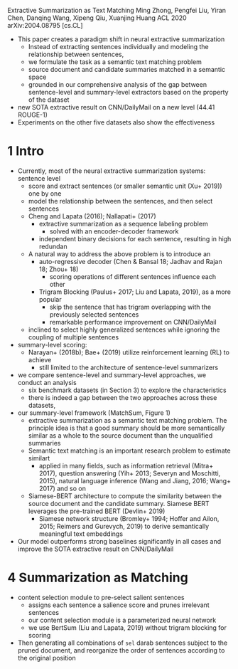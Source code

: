 Extractive Summarization as Text Matching
Ming Zhong, Pengfei Liu, Yiran Chen, Danqing Wang, Xipeng Qiu, Xuanjing Huang
ACL 2020 arXiv:2004.08795 [cs.CL]

* This paper creates a paradigm shift in neural extractive summarization
  * Instead of extracting sentences individually and modeling the relationship
    between sentences,
  * we formulate the task as a semantic text matching problem
  * source document and candidate summaries matched in a semantic space
  * grounded in our comprehensive analysis of the
    gap between sentence-level and summary-level extractors
    based on the property of the dataset
* new SOTA extractive result on CNN/DailyMail on a new level (44.41 ROUGE-1)
* Experiments on the other five datasets also show the effectiveness

# 1 Intro

* Currently, most of the neural extractive summarization systems: sentence level
  * score and extract sentences (or smaller semantic unit (Xu+ 2019)) one by one
  * model the relationship between the sentences, and then select sentences
  * Cheng and Lapata (2016); Nallapati+ (2017)
    * extractive summarization as a sequence labeling problem 
      * solved with an encoder-decoder framework
    * independent binary decisions for each sentence, resulting in high redundan
  * A natural way to address the above problem is to introduce an
    * auto-regressive decoder (Chen & Bansal 18; Jadhav and Rajan 18; Zhou+ 18)
      * scoring operations of different sentences influence each other
    * Trigram Blocking (Paulus+ 2017; Liu and Lapata, 2019), as a more popular
      * skip the sentence that has trigram overlapping
        with the previously selected sentences
      * remarkable performance improvement on CNN/DailyMail
  * inclined to select highly generalized sentences while
    ignoring the coupling of multiple sentences
* summary-level scoring:
  * Narayan+ (2018b); Bae+ (2019) utilize reinforcement learning (RL) to achieve
    * still limited to the architecture of sentence-level summarizers
* we compare sentence-level and summary-level approaches, we conduct an analysis
  * six benchmark datasets (in Section 3) to explore the characteristics
  * there is indeed a gap between the two approaches across these datasets,
* our summary-level framework (MatchSum, Figure 1)
  * extractive summarization as a semantic text matching problem. The principle
    idea is that a good summary should be more semantically similar as a whole
    to the source document than the unqualified summaries
  * Semantic text matching is an important research problem to estimate similart
    * applied in many fields, such as information retrieval (Mitra+ 2017),
      question answering (Yih+ 2013; Severyn and Moschitti, 2015),
      natural language inference (Wang and Jiang, 2016; Wang+ 2017) and so on
  * Siamese-BERT architecture to compute the similarity 
    between the source document and the candidate summary.  Siamese BERT
    leverages the pre-trained BERT (Devlin+ 2019)
    * Siamese network structure (Bromley+ 1994; Hoffer and Ailon, 2015; Reimers
      and Gurevych, 2019) to derive semantically meaningful text embeddings
* Our model outperforms strong baselines significantly in all cases and 
  improve the SOTA extractive result on CNN/DailyMail

# 4 Summarization as Matching

* content selection module to pre-select salient sentences
  * assigns each sentence a salience score and prunes irrelevant sentences
  * our content selection module is a parameterized neural network
  * we use BertSum (Liu and Lapata, 2019) without trigram blocking for scoring
* Then generating all combinations of `sel` darab sentences subject to the
  pruned document, and 
  reorganize the order of sentences according to the original position
